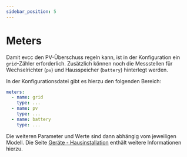 ```yaml
---
sidebar_position: 5
---
```


# Meters

Damit evcc den PV-Überschuss regeln kann, ist in der Konfiguration ein `grid`-Zähler erforderlich.
Zusätzlich können noch die Messstellen für Wechselrichter (`pv`) und Hausspeicher (`battery`) hinterlegt werden.

In der Konfigurationsdatei gibt es hierzu den folgenden Bereich:

```yaml
meters:
  - name: grid
    type: ...
  - name: pv
    type: ...
  - name: battery
    type: ...
```

Die weiteren Parameter und Werte sind dann abhängig vom jeweiligen Modell. Die Seite [Geräte - Hausinstallation](/docs/devices/meters) enthält weitere Informationen hierzu.
